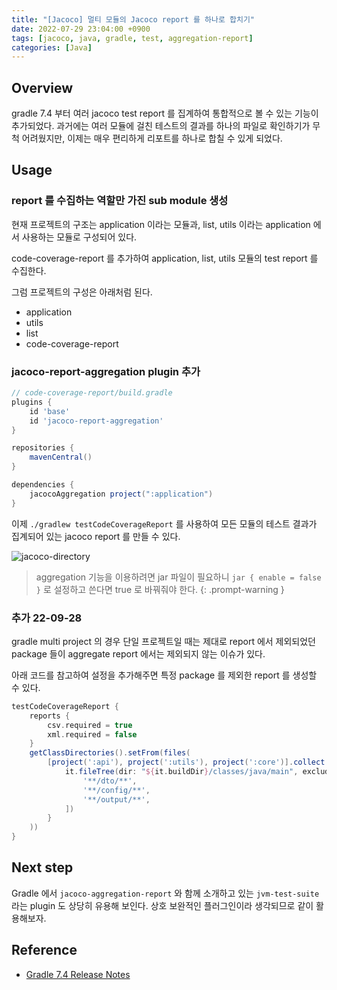 ```yaml
---
title: "[Jacoco] 멀티 모듈의 Jacoco report 를 하나로 합치기"
date: 2022-07-29 23:04:00 +0900
tags: [jacoco, java, gradle, test, aggregation-report]
categories: [Java]
---
```


## Overview

gradle 7.4 부터 여러 jacoco test report 를 집계하여 통합적으로 볼 수 있는 기능이 추가되었다. 과거에는 여러 모듈에 걸친 테스트의 결과를 하나의 파일로 확인하기가 무척 어려웠지만, 이제는 매우 편리하게 리포트를 하나로 합칠 수 있게 되었다.

## Usage

### report 를 수집하는 역할만 가진 sub module 생성

현재 프로젝트의 구조는 application 이라는 모듈과, list, utils 이라는 application 에서 사용하는 모듈로 구성되어 있다.

code-coverage-report 를 추가하여 application, list, utils 모듈의 test report 를 수집한다.

그럼 프로젝트의 구성은 아래처럼 된다.

- application
- utils
- list
- code-coverage-report

### jacoco-report-aggregation plugin 추가

```gradle
// code-coverage-report/build.gradle
plugins {
    id 'base'
    id 'jacoco-report-aggregation'
}

repositories {
    mavenCentral()
}

dependencies {
    jacocoAggregation project(":application")
}
```

이제 `./gradlew testCodeCoverageReport` 를 사용하여 모든 모듈의 테스트 결과가 집계되어 있는 jacoco report 를 만들 수 있다.

![jacoco-directory](/assets/img/jacoco-aggregation-directory.webp)

> aggregation 기능을 이용하려면 jar 파일이 필요하니 `jar { enable = false }` 로 설정하고 쓴다면 true 로 바꿔줘야 한다.
{: .prompt-warning }

### 추가 22-09-28

gradle multi project 의 경우 단일 프로젝트일 때는 제대로 report 에서 제외되었던 package 들이 aggregate report 에서는 제외되지 않는 이슈가 있다.

아래 코드를 참고하여 설정을 추가해주면 특정 package 를 제외한 report 를 생성할 수 있다.

```gradle
testCodeCoverageReport {
    reports {
        csv.required = true
        xml.required = false
    }
    getClassDirectories().setFrom(files(
        [project(':api'), project(':utils'), project(':core')].collect {
            it.fileTree(dir: "${it.buildDir}/classes/java/main", exclude: [
                '**/dto/**',
                '**/config/**',
                '**/output/**',
            ])
        }
    ))
}
```

## Next step

Gradle 에서 `jacoco-aggregation-report` 와 함께 소개하고 있는 `jvm-test-suite` 라는 plugin 도 상당히 유용해 보인다. 상호 보완적인 플러그인이라 생각되므로 같이 활용해보자.

## Reference

- [Gradle 7.4 Release Notes](https://docs.gradle.org/7.4/release-notes.html)
